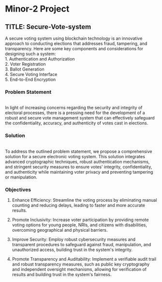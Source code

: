 # Minor-2 Project
<H2>TITLE: Secure-Vote-system</H2> 
A secure voting system using blockchain technology is an innovative approach to conducting elections that addresses fraud, tampering, and transparency. Here are some key components and considerations for designing such a system:<br>
 1.	Authentication and Authorization<br>
2.	Voter Registration<br>
3.	Ballot Generation<br>
4.	Secure Voting Interface<br>
5.	End-to-End Encryption<br>

<H3>Problem Statement</H3>
<br>In light of increasing concerns regarding the security and integrity of electoral processes, there is a pressing need for the development of a robust and secure vote management system that can effectively safeguard the confidentiality, accuracy, and authenticity of votes cast in elections.<br>

<H3>Solution</H3>

<br>To address the outlined problem statement, we propose a comprehensive solution for a secure electronic voting system. This solution integrates advanced cryptographic techniques, robust authentication mechanisms, and stringent security measures to ensure votes' integrity, confidentiality, and authenticity while maintaining voter privacy and preventing tampering or manipulation. <br>

<H3>Objectives</H3>

1. Enhance Efficiency: Streamline the voting process by eliminating manual counting and reducing delays, leading to faster and more accurate results. <br>

2. Promote Inclusivity: Increase voter participation by providing remote voting options for young people, NRIs, and citizens with disabilities, overcoming geographical and physical barriers.  <br>

3. Improve Security: Employ robust cybersecurity measures and transparent procedures to safeguard against fraud, manipulation, and unauthorized access, building trust in the system's integrity.  <br>

4. Promote Transparency and Auditability: Implement a verifiable audit trail and robust transparency measures, such as public key cryptography and independent oversight mechanisms, allowing for verification of results and building trust in the system's fairness.  <br>
